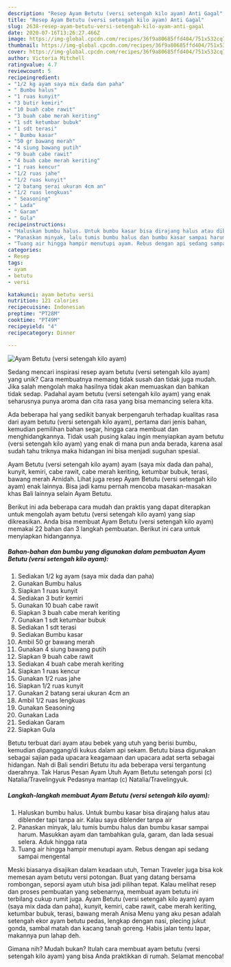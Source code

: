 ```yaml
---
description: "Resep Ayam Betutu (versi setengah kilo ayam) Anti Gagal"
title: "Resep Ayam Betutu (versi setengah kilo ayam) Anti Gagal"
slug: 2638-resep-ayam-betutu-versi-setengah-kilo-ayam-anti-gagal
date: 2020-07-16T13:26:27.466Z
image: https://img-global.cpcdn.com/recipes/36f9a80685ffd404/751x532cq70/ayam-betutu-versi-setengah-kilo-ayam-foto-resep-utama.jpg
thumbnail: https://img-global.cpcdn.com/recipes/36f9a80685ffd404/751x532cq70/ayam-betutu-versi-setengah-kilo-ayam-foto-resep-utama.jpg
cover: https://img-global.cpcdn.com/recipes/36f9a80685ffd404/751x532cq70/ayam-betutu-versi-setengah-kilo-ayam-foto-resep-utama.jpg
author: Victoria Mitchell
ratingvalue: 4.7
reviewcount: 5
recipeingredient:
- "1/2 kg ayam saya mix dada dan paha"
- " Bumbu halus"
- "1 ruas kunyit"
- "3 butir kemiri"
- "10 buah cabe rawit"
- "3 buah cabe merah keriting"
- "1 sdt ketumbar bubuk"
- "1 sdt terasi"
- " Bumbu kasar"
- "50 gr bawang merah"
- "4 siung bawang putih"
- "9 buah cabe rawit"
- "4 buah cabe merah keriting"
- "1 ruas kencur"
- "1/2 ruas jahe"
- "1/2 ruas kunyit"
- "2 batang serai ukuran 4cm an"
- "1/2 ruas lengkuas"
- " Seasoning"
- " Lada"
- " Garam"
- " Gula"
recipeinstructions:
- "Haluskan bumbu halus. Untuk bumbu kasar bisa dirajang halus atau diblender tapi tanpa air. Kalau saya diblender tanpa air"
- "Panaskan minyak, lalu tumis bumbu halus dan bumbu kasar sampai harum. Masukkan ayam dan tambahkan gula, garam, dan lada sesuai selera. Aduk hingga rata"
- "Tuang air hingga hampir menutupi ayam. Rebus dengan api sedang sampai mengental"
categories:
- Resep
tags:
- ayam
- betutu
- versi

katakunci: ayam betutu versi 
nutrition: 121 calories
recipecuisine: Indonesian
preptime: "PT28M"
cooktime: "PT49M"
recipeyield: "4"
recipecategory: Dinner

---
```



![Ayam Betutu (versi setengah kilo ayam)](https://img-global.cpcdn.com/recipes/36f9a80685ffd404/751x532cq70/ayam-betutu-versi-setengah-kilo-ayam-foto-resep-utama.jpg)

Sedang mencari inspirasi resep ayam betutu (versi setengah kilo ayam) yang unik? Cara membuatnya memang tidak susah dan tidak juga mudah. Jika salah mengolah maka hasilnya tidak akan memuaskan dan bahkan tidak sedap. Padahal ayam betutu (versi setengah kilo ayam) yang enak seharusnya punya aroma dan cita rasa yang bisa memancing selera kita.

Ada beberapa hal yang sedikit banyak berpengaruh terhadap kualitas rasa dari ayam betutu (versi setengah kilo ayam), pertama dari jenis bahan, kemudian pemilihan bahan segar, hingga cara membuat dan menghidangkannya. Tidak usah pusing kalau ingin menyiapkan ayam betutu (versi setengah kilo ayam) yang enak di mana pun anda berada, karena asal sudah tahu triknya maka hidangan ini bisa menjadi suguhan spesial.

Ayam Betutu (versi setengah kilo ayam) ayam (saya mix dada dan paha), kunyit, kemiri, cabe rawit, cabe merah keriting, ketumbar bubuk, terasi, bawang merah Arnidah. Lihat juga resep Ayam Betutu (versi setengah kilo ayam) enak lainnya. Bisa jadi kamu pernah mencoba masakan-masakan khas Bali lainnya selain Ayam Betutu.


Berikut ini ada beberapa cara mudah dan praktis yang dapat diterapkan untuk mengolah ayam betutu (versi setengah kilo ayam) yang siap dikreasikan. Anda bisa membuat Ayam Betutu (versi setengah kilo ayam) memakai 22 bahan dan 3 langkah pembuatan. Berikut ini cara untuk menyiapkan hidangannya.

<!--inarticleads1-->

##### Bahan-bahan dan bumbu yang digunakan dalam pembuatan Ayam Betutu (versi setengah kilo ayam):

1. Sediakan 1/2 kg ayam (saya mix dada dan paha)
1. Gunakan  Bumbu halus
1. Siapkan 1 ruas kunyit
1. Sediakan 3 butir kemiri
1. Gunakan 10 buah cabe rawit
1. Siapkan 3 buah cabe merah keriting
1. Gunakan 1 sdt ketumbar bubuk
1. Sediakan 1 sdt terasi
1. Sediakan  Bumbu kasar
1. Ambil 50 gr bawang merah
1. Gunakan 4 siung bawang putih
1. Siapkan 9 buah cabe rawit
1. Sediakan 4 buah cabe merah keriting
1. Siapkan 1 ruas kencur
1. Gunakan 1/2 ruas jahe
1. Siapkan 1/2 ruas kunyit
1. Gunakan 2 batang serai ukuran 4cm an
1. Ambil 1/2 ruas lengkuas
1. Gunakan  Seasoning
1. Gunakan  Lada
1. Sediakan  Garam
1. Siapkan  Gula


Betutu terbuat dari ayam atau bebek yang utuh yang berisi bumbu, kemudian dipanggang/di kukus dalam api sekam. Betutu biasa digunakan sebagai sajian pada upacara keagamaan dan upacara adat serta sebagai hidangan. Nah di Bali sendiri Betutu itu ada beberapa versi tergantung daerahnya. Tak Harus Pesan Ayam Utuh Ayam Betutu setengah porsi (c) Natalia/Travelingyuk Pedasnya mantap (c) Natalia/Travelingyuk. 

<!--inarticleads2-->

##### Langkah-langkah membuat Ayam Betutu (versi setengah kilo ayam):

1. Haluskan bumbu halus. Untuk bumbu kasar bisa dirajang halus atau diblender tapi tanpa air. Kalau saya diblender tanpa air
1. Panaskan minyak, lalu tumis bumbu halus dan bumbu kasar sampai harum. Masukkan ayam dan tambahkan gula, garam, dan lada sesuai selera. Aduk hingga rata
1. Tuang air hingga hampir menutupi ayam. Rebus dengan api sedang sampai mengental


Meski biasanya disajikan dalam keadaan utuh, Teman Traveler juga bisa kok memesan ayam betutu versi potongan. Buat yang datang bersama rombongan, seporsi ayam utuh bisa jadi pilihan tepat. Kalau melihat resep dan proses pembuatan yang sebenarnya, membuat ayam betutu ini terbilang cukup rumit juga. Ayam Betutu (versi setengah kilo ayam) ayam (saya mix dada dan paha), kunyit, kemiri, cabe rawit, cabe merah keriting, ketumbar bubuk, terasi, bawang merah Anisa Menu yang aku pesan adalah setengah ekor ayam betutu pedas, lengkap dengan nasi, plecing jukut gonda, sambal matah dan kacang tanah goreng. Habis jalan tentu lapar, makannya pun lahap deh. 

Gimana nih? Mudah bukan? Itulah cara membuat ayam betutu (versi setengah kilo ayam) yang bisa Anda praktikkan di rumah. Selamat mencoba!

